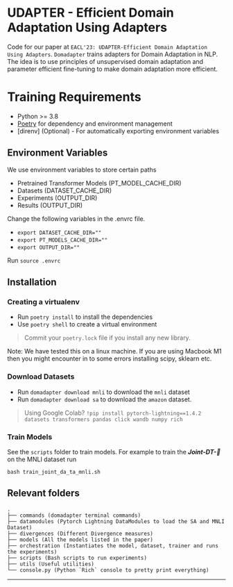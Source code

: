 # UDAPTER - Efficient Domain Adaptation Using Adapters

Code for our paper at `EACL'23: UDAPTER-Efficient Domain Adaptation Using Adapters`. `Domadapter` trains adapters for Domain Adaptation in NLP. The idea is to use principles 
of unsupervised domain adaptation and parameter efficient fine-tuning to make domain 
adaptation more efficient. 

# Training Requirements


- Python >= 3.8
- [Poetry](https://python-poetry.org/) for dependency and environment management
- [direnv] (Optional) - For automatically exporting environment variables

## Environment Variables 
We use environment variables to store certain paths

- Pretrained Transformer Models (PT_MODEL_CACHE_DIR)
- Datasets (DATASET_CACHE_DIR)
- Experiments (OUTPUT_DIR)
- Results (OUTPUT_DIR)

Change the following variables in the .envrc file.

- `export DATASET_CACHE_DIR=""`
- `export PT_MODELS_CACHE_DIR=""`
- `export OUTPUT_DIR=""`

Run `source .envrc`


## Installation

### Creating a virtualenv

- Run `poetry install` to install the dependencies
- Use `poetry shell` to create a virtual environment

> Commit your `poetry.lock` file if you install any new library.

Note: We have tested this on a linux machine. If you are using Macbook M1 then you might encounter in to 
some errors installing scipy, sklearn etc. 

### Download Datasets

- Run `domadapter download mnli` to download the `mnli` dataset
- Run `domadapter download sa` to download the `amazon` dataset.

> Using Google Colab?
`!pip install pytorch-lightning==1.4.2 datasets transformers pandas click wandb numpy rich`


### Train Models 

See the `scripts` folder to train models. 
For example to train the ***Joint-DT-:electric_plug:*** on the MNLI dataset run 

`bash train_joint_da_ta_mnli.sh`


## Relevant folders
```
.
├── commands (domadapter terminal commands)
├── datamodules (Pytorch Lightning DataModules to load the SA and MNLI Dataset)
├── divergences (Different Divergence measures)
├── models (All the models listed in the paper)
├── orchestration (Instantiates the model, dataset, trainer and runs the experiments)
├── scripts (Bash scripts to run experiments)
├── utils (Useful utilities)
└── console.py (Python `Rich` console to pretty print everything)
```

---
